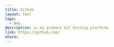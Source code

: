```yaml
---
title: Github
layout: tool
tags:
  - Web
description: is my primary Git hosting platform.
link: https://github.com/
share:
---
```

